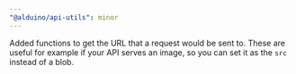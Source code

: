 ```yaml
---
"@alduino/api-utils": minor
---
```


Added functions to get the URL that a request would be sent to. These are useful for example if your API serves an image, so you can set it as the `src` instead of a blob.
